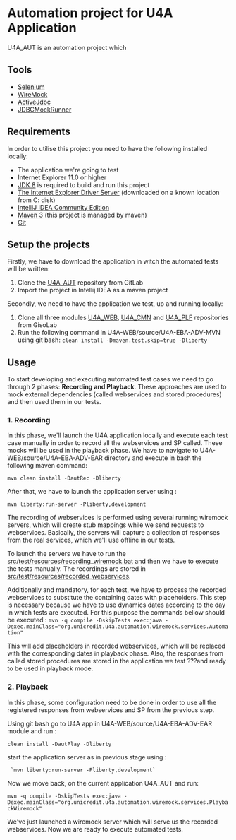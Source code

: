 # Automation project for U4A Application

U4A_AUT is an automation project which

## Tools

- [Selenium](https://www.seleniumhq.org)
- [WireMock](http://wiremock.org/)
- [ActiveJdbc](http://javalite.io/activejdbc)
- [JDBCMockRunner](http://mockrunner.github.io/)

## Requirements

In order to utilise this project you need to have the following installed locally:

- The application we're going to test
- Internet Explorer 11.0 or higher
- [JDK 8](http://www.oracle.com/technetwork/pt/java/javase/downloads/jdk8-downloads-2133151.html) is required to build and run this project
- [The Internet Explorer Driver Server](https://goo.gl/PdgGmZ) (downloaded on a known location from C: disk)
- [IntelliJ IDEA Community Edition](https://www.jetbrains.com/idea/download/#section=windows)
- [Maven 3](https://maven.apache.org/download.cgi) (this project is managed by maven)
- [Git](https://git-scm.com/download/win)


## Setup the projects
Firstly, we have to download the application in witch the automated tests will be written:

1. Clone the [U4A_AUT](https://git.gcio.unicredit.eu/RO23/U4A_AUT) repository from GitLab
2. Import the project in Intellij IDEA as a maven project

Secondly, we need to have the application we test, up and running locally:

1. Clone all three modules [U4A_WEB](https://git.gcio.unicredit.eu/RO23/U4A_WEB), [U4A_CMN](https://git.gcio.unicredit.eu/RO23/U4A_CMN) and [U4A_PLF](https://git.gcio.unicredit.eu/RO23/U4A_PLF) repositories from GisoLab
2. Run the following command in U4A-WEB/source/U4A-EBA-ADV-MVN using git bash:
    `clean install -Dmaven.test.skip=true -Dliberty`
    
## Usage

To start developing and executing automated test cases we need to go through 2 phases:  **Recording and Playback**.
These approaches are used to mock external dependencies (called webservices and stored procedures) and then used them in our tests.

### 1. Recording

In this phase, we'll launch the U4A application locally and execute each test case manually in order to record all the webservices and SP called. These mocks will be used in the playback phase.
We have to navigate to U4A-WEB/source/U4A-EBA-ADV-EAR directory and execute in bash the following maven command:

   `mvn clean install -DautRec -Dliberty`

After that, we have to launch the application server using :

   `mvn liberty:run-server -Pliberty,development`

The recording of webservices is performed using several running wiremock servers, which will create stub mappings while we send requests to webservices. Basically,
the servers will capture a collection of responses from the real services, which we'll use offline in our tests.

To launch the servers we have to run the [src/test/resources/recording_wiremock.bat](recording_wiremock.bat) and then we have to execute the tests manually.
The recordings are stored in [src/test/resources/recorded_webservices](recorded_webservices).

Additionally and mandatory, for each test, we have to process the recorded webservices to substitute the containing dates with placeholders. This step is necessary because we have to
use dynamics dates according to the day in which tests are executed.
For this purpose the commands bellow should be executed :
 `mvn -q compile -DskipTests exec:java -Dexec.mainClass="org.unicredit.u4a.automation.wiremock.services.Automation"`

This will add placeholders in recorded webservices, which will be replaced with the corresponding dates in playback phase.
Also, the responses from called stored procedures are stored in the application we test ???and ready to be used in playback mode.

### 2. Playback

   In this phase, some configuration need to be done in order to use all the registered responses from webservices and SP from the previous step.

   Using git bash go to U4A app in U4A-WEB/source/U4A-EBA-ADV-EAR module and run :

   `clean install -DautPlay -Dliberty`

   start the application server as in previous stage using :

     `mvn liberty:run-server -Pliberty,development`

   Now we move back, on the current application U4A_AUT and run:

   `mvn -q compile -DskipTests exec:java -Dexec.mainClass="org.unicredit.u4a.automation.wiremock.services.PlaybackWiremock"`

   We've just launched a wiremock server which will serve us the recorded webservices. Now we are ready to execute automated tests.

















